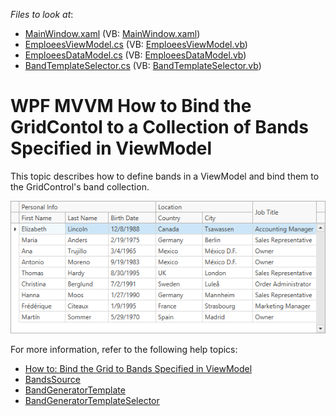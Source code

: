 <!-- default file list -->
*Files to look at*:

* [MainWindow.xaml](./CS/GridMVVMBandsSample/MainWindow.xaml) (VB: [MainWindow.xaml](./VB/GridMVVMBandsSample/MainWindow.xaml))
* [EmploeesViewModel.cs](./CS/GridMVVMBandsSample/EmploeesViewModel.cs) (VB: [EmploeesViewModel.vb](./VB/GridMVVMBandsSample/EmploeesViewModel.vb))
* [EmploeesDataModel.cs](./CS/GridMVVMBandsSample/EmploeesDataModel.cs) (VB: [EmploeesDataModel.vb](./VB/GridMVVMBandsSample/EmploeesDataModel.vb))
* [BandTemplateSelector.cs](./CS/GridMVVMBandsSample/BandTemplateSelector.cs) (VB: [BandTemplateSelector.vb](./VB/GridMVVMBandsSample/BandTemplateSelector.vb))
<!-- default file list end -->

# WPF MVVM How to Bind the GridContol to a Collection of Bands Specified in ViewModel

This topic describes how to define bands in a ViewModel and bind them to the GridControl's band collection.

![](/Images/wpf_grid_mvvm_bandcolumns125100.png)

For more information, refer to the following help topics: 

* [How to: Bind the Grid to Bands Specified in ViewModel](http://docs.devexpress.com/WPF/117249/controls-and-libraries/data-grid/mvvm-enhancements/binding-to-a-collection-of-bands)
* [BandsSource](https://docs.devexpress.com/WPF/DevExpress.Xpf.Grid.DataControlBase.BandsSource)
* [BandGeneratorTemplate](https://docs.devexpress.com/WPF/DevExpress.Xpf.Grid.DataControlBase.BandGeneratorTemplate)
* [BandGeneratorTemplateSelector](https://docs.devexpress.com/WPF/DevExpress.Xpf.Grid.DataControlBase.BandGeneratorTemplateSelector)
